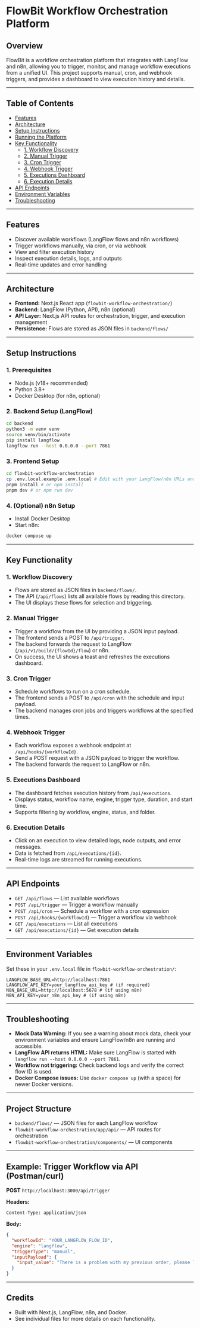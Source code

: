 # FlowBit Workflow Orchestration Platform

## Overview
FlowBit is a workflow orchestration platform that integrates with LangFlow and n8n, allowing you to trigger, monitor, and manage workflow executions from a unified UI. This project supports manual, cron, and webhook triggers, and provides a dashboard to view execution history and details.

---

## Table of Contents
- [Features](#features)
- [Architecture](#architecture)
- [Setup Instructions](#setup-instructions)
- [Running the Platform](#running-the-platform)
- [Key Functionality](#key-functionality)
  - [1. Workflow Discovery](#1-workflow-discovery)
  - [2. Manual Trigger](#2-manual-trigger)
  - [3. Cron Trigger](#3-cron-trigger)
  - [4. Webhook Trigger](#4-webhook-trigger)
  - [5. Executions Dashboard](#5-executions-dashboard)
  - [6. Execution Details](#6-execution-details)
- [API Endpoints](#api-endpoints)
- [Environment Variables](#environment-variables)
- [Troubleshooting](#troubleshooting)

---

## Features
- Discover available workflows (LangFlow flows and n8n workflows)
- Trigger workflows manually, via cron, or via webhook
- View and filter execution history
- Inspect execution details, logs, and outputs
- Real-time updates and error handling

---

## Architecture
- **Frontend:** Next.js React app (`flowbit-workflow-orchestration/`)
- **Backend:** LangFlow (Python, API), n8n (optional)
- **API Layer:** Next.js API routes for orchestration, trigger, and execution management
- **Persistence:** Flows are stored as JSON files in `backend/flows/`

---

## Setup Instructions

### 1. Prerequisites
- Node.js (v18+ recommended)
- Python 3.8+
- Docker Desktop (for n8n, optional)

### 2. Backend Setup (LangFlow)
```sh
cd backend
python3 -m venv venv
source venv/bin/activate
pip install langflow
langflow run --host 0.0.0.0 --port 7861
```

### 3. Frontend Setup
```sh
cd flowbit-workflow-orchestration
cp .env.local.example .env.local # Edit with your LangFlow/n8n URLs and API keys
pnpm install # or npm install
pnpm dev # or npm run dev
```

### 4. (Optional) n8n Setup
- Install Docker Desktop
- Start n8n:
```sh
docker compose up
```

---

## Key Functionality

### 1. Workflow Discovery
- Flows are stored as JSON files in `backend/flows/`.
- The API (`/api/flows`) lists all available flows by reading this directory.
- The UI displays these flows for selection and triggering.

### 2. Manual Trigger
- Trigger a workflow from the UI by providing a JSON input payload.
- The frontend sends a POST to `/api/trigger`.
- The backend forwards the request to LangFlow (`/api/v1/build/{flowId}/flow`) or n8n.
- On success, the UI shows a toast and refreshes the executions dashboard.

### 3. Cron Trigger
- Schedule workflows to run on a cron schedule.
- The frontend sends a POST to `/api/cron` with the schedule and input payload.
- The backend manages cron jobs and triggers workflows at the specified times.

### 4. Webhook Trigger
- Each workflow exposes a webhook endpoint at `/api/hooks/{workflowId}`.
- Send a POST request with a JSON payload to trigger the workflow.
- The backend forwards the request to LangFlow or n8n.

### 5. Executions Dashboard
- The dashboard fetches execution history from `/api/executions`.
- Displays status, workflow name, engine, trigger type, duration, and start time.
- Supports filtering by workflow, engine, status, and folder.

### 6. Execution Details
- Click on an execution to view detailed logs, node outputs, and error messages.
- Data is fetched from `/api/executions/{id}`.
- Real-time logs are streamed for running executions.

---

## API Endpoints
- `GET /api/flows` — List available workflows
- `POST /api/trigger` — Trigger a workflow manually
- `POST /api/cron` — Schedule a workflow with a cron expression
- `POST /api/hooks/{workflowId}` — Trigger a workflow via webhook
- `GET /api/executions` — List all executions
- `GET /api/executions/{id}` — Get execution details

---

## Environment Variables
Set these in your `.env.local` file in `flowbit-workflow-orchestration/`:

```
LANGFLOW_BASE_URL=http://localhost:7861
LANGFLOW_API_KEY=your_langflow_api_key # (if required)
N8N_BASE_URL=http://localhost:5678 # (if using n8n)
N8N_API_KEY=your_n8n_api_key # (if using n8n)
```

---

## Troubleshooting
- **Mock Data Warning:** If you see a warning about mock data, check your environment variables and ensure LangFlow/n8n are running and accessible.
- **LangFlow API returns HTML:** Make sure LangFlow is started with `langflow run --host 0.0.0.0 --port 7861`.
- **Workflow not triggering:** Check backend logs and verify the correct flow ID is used.
- **Docker Compose issues:** Use `docker compose up` (with a space) for newer Docker versions.

---

## Project Structure
- `backend/flows/` — JSON files for each LangFlow workflow
- `flowbit-workflow-orchestration/app/api/` — API routes for orchestration
- `flowbit-workflow-orchestration/components/` — UI components

---

## Example: Trigger Workflow via API (Postman/curl)

**POST** `http://localhost:3000/api/trigger`

**Headers:**
```
Content-Type: application/json
```

**Body:**
```json
{
  "workflowId": "YOUR_LANGFLOW_FLOW_ID",
  "engine": "langflow",
  "triggerType": "manual",
  "inputPayload": {
    "input_value": "There is a problem with my previous order, please look into it."
  }
}
```

---

## Credits
- Built with Next.js, LangFlow, n8n, and Docker.
- See individual files for more details on each functionality.
